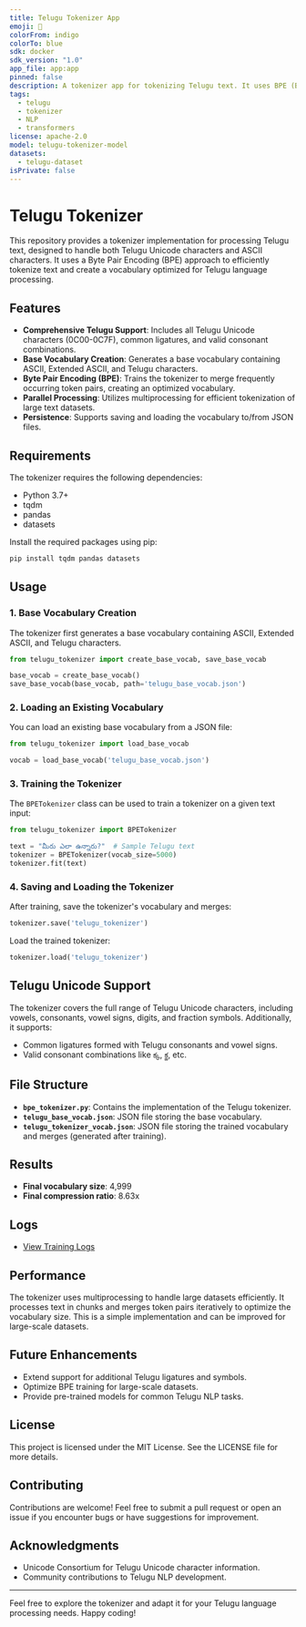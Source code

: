 ```yaml
---
title: Telugu Tokenizer App
emoji: 🚀
colorFrom: indigo
colorTo: blue
sdk: docker
sdk_version: "1.0"
app_file: app:app
pinned: false
description: A tokenizer app for tokenizing Telugu text. It uses BPE (Byte Pair Encoding) to tokenize Telugu text. 5k is the vocab size.
tags:
  - telugu
  - tokenizer
  - NLP
  - transformers
license: apache-2.0
model: telugu-tokenizer-model
datasets:
  - telugu-dataset
isPrivate: false
---
```


# Telugu Tokenizer

This repository provides a tokenizer implementation for processing Telugu text, designed to handle both Telugu Unicode characters and ASCII characters. It uses a Byte Pair Encoding (BPE) approach to efficiently tokenize text and create a vocabulary optimized for Telugu language processing.

## Features

- **Comprehensive Telugu Support**: Includes all Telugu Unicode characters (0C00-0C7F), common ligatures, and valid consonant combinations.
- **Base Vocabulary Creation**: Generates a base vocabulary containing ASCII, Extended ASCII, and Telugu characters.
- **Byte Pair Encoding (BPE)**: Trains the tokenizer to merge frequently occurring token pairs, creating an optimized vocabulary.
- **Parallel Processing**: Utilizes multiprocessing for efficient tokenization of large text datasets.
- **Persistence**: Supports saving and loading the vocabulary to/from JSON files.

## Requirements

The tokenizer requires the following dependencies:

- Python 3.7+
- tqdm
- pandas
- datasets

Install the required packages using pip:
```bash
pip install tqdm pandas datasets
```

## Usage

### 1. Base Vocabulary Creation

The tokenizer first generates a base vocabulary containing ASCII, Extended ASCII, and Telugu characters.

```python
from telugu_tokenizer import create_base_vocab, save_base_vocab

base_vocab = create_base_vocab()
save_base_vocab(base_vocab, path='telugu_base_vocab.json')
```

### 2. Loading an Existing Vocabulary

You can load an existing base vocabulary from a JSON file:

```python
from telugu_tokenizer import load_base_vocab

vocab = load_base_vocab('telugu_base_vocab.json')
```

### 3. Training the Tokenizer

The `BPETokenizer` class can be used to train a tokenizer on a given text input:

```python
from telugu_tokenizer import BPETokenizer

text = "మీరు ఎలా ఉన్నారు?"  # Sample Telugu text
tokenizer = BPETokenizer(vocab_size=5000)
tokenizer.fit(text)
```

### 4. Saving and Loading the Tokenizer

After training, save the tokenizer's vocabulary and merges:

```python
tokenizer.save('telugu_tokenizer')
```

Load the trained tokenizer:

```python
tokenizer.load('telugu_tokenizer')
```

## Telugu Unicode Support

The tokenizer covers the full range of Telugu Unicode characters, including vowels, consonants, vowel signs, digits, and fraction symbols. Additionally, it supports:

- Common ligatures formed with Telugu consonants and vowel signs.
- Valid consonant combinations like `క్క`, `క్జ`, etc.

## File Structure

- **`bpe_tokenizer.py`**: Contains the implementation of the Telugu tokenizer.
- **`telugu_base_vocab.json`**: JSON file storing the base vocabulary.
- **`telugu_tokenizer_vocab.json`**: JSON file storing the trained vocabulary and merges (generated after training).

## Results

- **Final vocabulary size**: 4,999
- **Final compression ratio**: 8.63x

## Logs
- [View Training Logs ](./training_logs.log)

## Performance

The tokenizer uses multiprocessing to handle large datasets efficiently. It processes text in chunks and merges token pairs iteratively to optimize the vocabulary size. This is a simple implementation and can be improved for large-scale datasets.
## Future Enhancements

- Extend support for additional Telugu ligatures and symbols.
- Optimize BPE training for large-scale datasets.
- Provide pre-trained models for common Telugu NLP tasks.

## License

This project is licensed under the MIT License. See the LICENSE file for more details.

## Contributing

Contributions are welcome! Feel free to submit a pull request or open an issue if you encounter bugs or have suggestions for improvement.

## Acknowledgments

- Unicode Consortium for Telugu Unicode character information.
- Community contributions to Telugu NLP development.

---

Feel free to explore the tokenizer and adapt it for your Telugu language processing needs. Happy coding!


